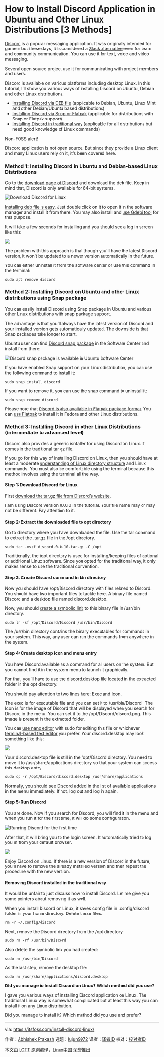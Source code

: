 [#]: collector: (lujun9972)
[#]: translator: ( )
[#]: reviewer: ( )
[#]: publisher: ( )
[#]: url: ( )
[#]: subject: (How to Install Discord Application in Ubuntu and Other Linux Distributions [3 Methods])
[#]: via: (https://itsfoss.com/install-discord-linux/)
[#]: author: (Abhishek Prakash https://itsfoss.com/author/abhishek/)

How to Install Discord Application in Ubuntu and Other Linux Distributions [3 Methods]
======

[Discord][1] is a popular messaging application. It was originally intended for gamers but these days, it is considered a [Slack alternative][2] even for team and community communication. You can use it for text, voice and video messaging.

Several open source project use it for communicating with project members and users.

Discord is available on various platforms including desktop Linux. In this tutorial, I’ll show you various ways of installing Discord on Ubuntu, Debian and other Linux distributions.

  * [Installing Discord via DEB file][3] (applicable to Debian, Ubuntu, Linux Mint and other Debian/Ubuntu based distributions)
  * [Installing Discord via Snap or Flatpak][4] (applicable for distributions with Snap or Flatpak support)
  * [Installing Discord in traditional way][5] (applicable for all distributions but need good knowledge of Linux commands)



Non-FOSS alert!

Discord application is not open source. But since they provide a Linux client and many Linux users rely on it, it’s been covered here.

### Method 1: Installing Discord in Ubuntu and Debian-based Linux Distributions

Go to the [download page of Discord][6] and download the deb file. Keep in mind that, Discord is only available for 64-bit systems.

![Download Discord for Linux][7]

[Installing deb file is easy][8]. Just double click on it to open it in the software manager and install it from there. You may also install and [use Gdebi tool][9] for this purpose.

It will take a few seconds for installing and you should see a log in screen like this:

![][10]

The problem with this approach is that though you’ll have the latest Discord version, it won’t be updated to a newer version automatically in the future.

You can either uninstall it from the software center or use this command in the terminal:

```
sudo apt remove discord
```

### Method 2: Installing Discord on Ubuntu and other Linux distributions using Snap package

You can easily install Discord using Snap package in Ubuntu and various other Linux distributions with snap package support.

The advantage is that you’ll always have the latest version of Discord and your installed version gets automatically updated. The downside is that Snap packages take longer to start.

Ubuntu user can find [Discord snap package][11] in the Software Center and install from there:

![Discord snap package is available in Ubuntu Software Center][12]

If you have enabled Snap support on your Linux distribution, you can use the following command to install it:

```
sudo snap install discord
```

If you want to remove it, you can use the snap command to uninstall it:

```
sudo snap remove discord
```

Please note that [Discord is also available in Flatpak package format][13]. You can [use Flatpak][14] to install it in Fedora and other Linux distributions.

### Method 3: Installing Discord in other Linux Distributions (intermediate to advanced level)

Discord also provides a generic isntaller for using Discord on Linux. It comes in the traditional tar gz file.

If you go for this way of installing Discord on Linux, then you should have at least a moderate [understanding of Linux directory structure][15] and Linux commands. You must also be comfortable using the terminal because this method involves using the terminal all the way.

#### Step 1: Download Discord for Linux

First [download the tar.gz file from Discord’s website][6].

I am using Discord version 0.0.10 in the tutorial. Your file name may or may not be different. Pay attention to it.

#### Step 2: Extract the downloaded file to opt directory

Go to directory where you have downloaded the file. Use the tar command to extract the .tar.gz file in the /opt directory.

```
sudo tar -xvzf discord-0.0.10.tar.gz -C /opt
```

Traditionally, the /opt directory is used for installing/keeping files of optional or additional Linux software. Since you opted for the traditional way, it only makes sense to use the traditional convention.

#### Step 3: Create Discord command in bin directory

Now you should have /opt/Discord directory with files related to Discord. You should have two important files to tackle here. A binary file named Discord and a desktop file named discord.desktop.

Now, you should [create a symbolic link][16] to this binary file in /usr/bin directory.

```
sudo ln -sf /opt/Discord/Discord /usr/bin/Discord
```

The /usr/bin directory contains the binary executables for commands in your system. This way, any user can run the commands from anywhere in the system.

#### Step 4: Create desktop icon and menu entry

You have Discord available as a command for all users on the system. But you cannot find it in the system menu to launch it graphically.

For that, you’ll have to use the discord.desktop file located in the extracted folder in the opt directory.

You should pay attention to two lines here: Exec and Icon.

The exec is for executable file and you can set it to /usr/bin/Discord . The Icon is for the image of Discord that will be displayed when you search for Discord in the menu. You can set it to the /opt/Discord/discord.png. This image is present in the extracted folder.

You can [use nano editor][17] with sudo for editing this file or whichever [terminal-based text editor][18] you prefer. Your discord.desktop may look something like this:

![][19]

Your discord.desktop file is still in the /opt/Discord directory. You need to move it to /usr/share/applications directory so that your system can access this desktop entry.

```
sudo cp -r /opt/Discord/discord.desktop /usr/share/applications
```

Normally, you should see Discord added in the list of available applications in the menu immediately. If not, log out and log in again.

#### Step 5: Run Discord

You are done. Now if you search for Discord, you will find it in the menu and when you run it for the first time, it will do some configuration.

![Running Discord for the first time][20]

After that, it will bring you to the login screen. It automatically tried to log you in from your default browser.

![][10]

Enjoy Discord on Linux. If there is a new version of Discord in the future, you’ll have to remove the already installed version and then repeat the procedure with the new version.

#### Removing Discord installed in the traditional way

It would be unfair to just discuss how to install Discord. Let me give you some pointers about removing it as well.

When you install Discord on Linux, it saves config file in .config/discord folder in your home directory. Delete these files:

```
rm -r ~/.config/discord
```

Next, remove the Discord directory from the /opt directory:

```
sudo rm -rf /usr/bin/Discord
```

Also delete the symbolic link you had created:

```
sudo rm /usr/bin/Discord
```

As the last step, remove the desktop file:

```
sudo rm /usr/share/applications/discord.desktop
```

**Did you manage to install Discord on Linux? Which method did you use?**

I gave you various ways of installing Discord application on Linux. The traditional Linux way is somewhat complicated but at least this way you can install it on any Linux distribution.

Did you manage to install it? Which method did you use and prefer?

--------------------------------------------------------------------------------

via: https://itsfoss.com/install-discord-linux/

作者：[Abhishek Prakash][a]
选题：[lujun9972][b]
译者：[译者ID](https://github.com/译者ID)
校对：[校对者ID](https://github.com/校对者ID)

本文由 [LCTT](https://github.com/LCTT/TranslateProject) 原创编译，[Linux中国](https://linux.cn/) 荣誉推出

[a]: https://itsfoss.com/author/abhishek/
[b]: https://github.com/lujun9972
[1]: https://discord.com/
[2]: https://itsfoss.com/open-source-slack-alternative/
[3]: tmp.ehA52f5sBZ#via-deb
[4]: tmp.ehA52f5sBZ#via-snap
[5]: tmp.ehA52f5sBZ#traditional-method
[6]: https://discord.com/new/download
[7]: https://i2.wp.com/itsfoss.com/wp-content/uploads/2020/07/download-discord-linux.png?ssl=1
[8]: https://itsfoss.com/install-deb-files-ubuntu/
[9]: https://itsfoss.com/gdebi-default-ubuntu-software-center/
[10]: https://i1.wp.com/itsfoss.com/wp-content/uploads/2020/07/discord-login-screen.jpg?ssl=1
[11]: https://snapcraft.io/discord
[12]: https://i2.wp.com/itsfoss.com/wp-content/uploads/2020/07/install-discord-snap.jpg?ssl=1
[13]: https://flathub.org/apps/details/com.discordapp.Discord
[14]: https://itsfoss.com/flatpak-guide/
[15]: https://linuxhandbook.com/linux-directory-structure/
[16]: https://linuxhandbook.com/symbolic-link-linux/
[17]: https://itsfoss.com/nano-editor-guide/
[18]: https://itsfoss.com/command-line-text-editors-linux/
[19]: https://i2.wp.com/itsfoss.com/wp-content/uploads/2020/07/installing-discord-in-linux-traditional-way.png?ssl=1
[20]: https://i1.wp.com/itsfoss.com/wp-content/uploads/2020/07/discord-install.jpg?ssl=1
